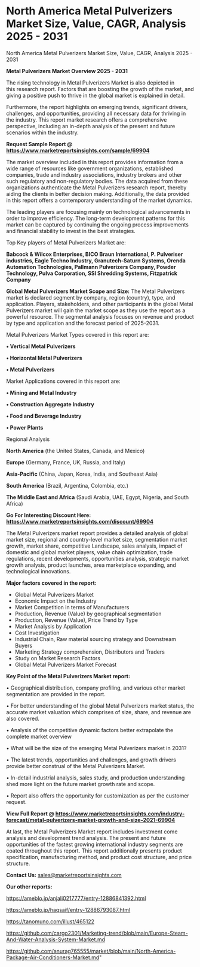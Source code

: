 # North America Metal Pulverizers Market Size, Value, CAGR, Analysis 2025 - 2031
North America Metal Pulverizers Market Size, Value, CAGR, Analysis 2025 - 2031

<Strong> Metal Pulverizers Market Overview 2025 - 2031</strong>

The rising technology in Metal Pulverizers Market is also depicted in this research report. Factors that are boosting the growth of the market, and giving a positive push to thrive in the global market is explained in detail.

Furthermore, the report highlights on emerging trends, significant drivers, challenges, and opportunities, providing all necessary data for thriving in the industry. This report market research offers a comprehensive perspective, including an in-depth analysis of the present and future scenarios within the industry.

<strong>Request Sample Report @ <a href=https://www.marketreportsinsights.com/sample/69904>https://www.marketreportsinsights.com/sample/69904</a></strong>

The market overview included in this report provides information from a wide range of resources like government organizations, established companies, trade and industry associations, industry brokers and other such regulatory and non-regulatory bodies. The data acquired from these organizations authenticate the Metal Pulverizers research report, thereby aiding the clients in better decision making. Additionally, the data provided in this report offers a contemporary understanding of the market dynamics.

The leading players are focusing mainly on technological advancements in order to improve efficiency. The long-term development patterns for this market can be captured by continuing the ongoing process improvements and financial stability to invest in the best strategies.

Top Key players of Metal Pulverizers Market are:

<strong>Babcock & Wilcox Enterprises, BICO Braun International, P. Pulveriser industries, Eagle Techno Industry, Granutech-Saturn Systems, Orenda Automation Technologies, Pallmann Pulverizers Company, Powder Technology, Pulva Corporation, SSI Shredding Systems, Fitzpatrick Company</strong>

<strong><b>Global Metal Pulverizers Market Scope and Size:</b></strong>
The Metal Pulverizers market is declared segment by company, region (country), type, and application. Players, stakeholders, and other participants in the global Metal Pulverizers market will gain the market scope as they use the report as a powerful resource. The segmental analysis focuses on revenue and product by type and application and the forecast period of 2025-2031.

Metal Pulverizers Market Types covered in this report are:

<strong>• Vertical Metal Pulverizers

• Horizontal Metal Pulverizers

• Metal Pulverizers</strong>

Market Applications covered in this report are:

<strong>• Mining and Metal Industry

• Construction Aggregate Industry

• Food and Beverage Industry

• Power Plants</strong> 

Regional Analysis

<strong>North America</strong> (the United States, Canada, and Mexico)

<strong>Europe</strong> (Germany, France, UK, Russia, and Italy)

<strong>Asia-Pacific</strong> (China, Japan, Korea, India, and Southeast Asia)

<strong>South America</strong> (Brazil, Argentina, Colombia, etc.)

<strong>The Middle East and Africa</strong> (Saudi Arabia, UAE, Egypt, Nigeria, and South Africa)

<strong>Go For Interesting Discount Here: <a href=https://www.marketreportsinsights.com/discount/69904>https://www.marketreportsinsights.com/discount/69904</a></strong>

The Metal Pulverizers market report provides a detailed analysis of global market size, regional and country-level market size, segmentation market growth, market share, competitive Landscape, sales analysis, impact of domestic and global market players, value chain optimization, trade regulations, recent developments, opportunities analysis, strategic market growth analysis, product launches, area marketplace expanding, and technological innovations.

<strong><b>Major factors covered in the report:</b></strong>
<ul>
  <li>Global Metal Pulverizers Market </li>
  <li>Economic Impact on the Industry</li>
  <li>Market Competition in terms of Manufacturers</li>
  <li>Production, Revenue (Value) by geographical segmentation</li>
  <li>Production, Revenue (Value), Price Trend by Type</li>
  <li>Market Analysis by Application</li>
  <li>Cost Investigation</li>
  <li>Industrial Chain, Raw material sourcing strategy and Downstream Buyers</li>
  <li>Marketing Strategy comprehension, Distributors and Traders</li>
  <li>Study on Market Research Factors</li>
  <li>Global Metal Pulverizers Market Forecast</li>
</ul>

<strong><b>Key Point of the Metal Pulverizers Market report:</b></strong>

• Geographical distribution, company profiling, and various other market segmentation are provided in the report.

• For better understanding of the global Metal Pulverizers market status, the accurate market valuation which comprises of size, share, and revenue are also covered.

• Analysis of the competitive dynamic factors better extrapolate the complete market overview

• What will be the size of the emerging Metal Pulverizers market in 2031?

• The latest trends, opportunities and challenges, and growth drivers provide better construal of the Metal Pulverizers Market.

• In-detail industrial analysis, sales study, and production understanding shed more light on the future market growth rate and scope.

• Report also offers the opportunity for customization as per the customer request.

<strong><b>View Full Report @ <a href=https://www.marketreportsinsights.com/industry-forecast/metal-pulverizers-market-growth-and-size-2021-69904>https://www.marketreportsinsights.com/industry-forecast/metal-pulverizers-market-growth-and-size-2021-69904</a></b></strong>


At last, the Metal Pulverizers Market report includes investment come analysis and development trend analysis. The present and future opportunities of the fastest growing international industry segments are coated throughout this report. This report additionally presents product specification, manufacturing method, and product cost structure, and price structure.

<strong>Contact Us:</strong>
sales@marketreportsinsights.com

<strong>Our other reports:</strong>

<a href=https://ameblo.jp/anjali0217777/entry-12886841392.html>https://ameblo.jp/anjali0217777/entry-12886841392.html</a>

<a href=https://ameblo.jp/haqsaif/entry-12886793087.html>https://ameblo.jp/haqsaif/entry-12886793087.html</a>

<a href=https://tanomuno.com/illust/465122>https://tanomuno.com/illust/465122</a>

<a href=https://github.com/cargo2301/Marketing-trend/blob/main/Europe-Steam-And-Water-Analysis-System-Market.md>https://github.com/cargo2301/Marketing-trend/blob/main/Europe-Steam-And-Water-Analysis-System-Market.md</a>

<a href=https://github.com/anurag765555/market/blob/main/North-America-Package-Air-Conditioners-Market.md>https://github.com/anurag765555/market/blob/main/North-America-Package-Air-Conditioners-Market.md</a>"
